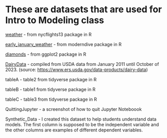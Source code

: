 # These are datasets that are used for Intro to Modeling class

  [weather](https://rdrr.io/cran/nycflights13/man/weather.html) - from nycflights13 package in R 
  
  [early_january_weather](https://rdrr.io/cran/moderndive/man/early_january_weather.html) - from moderndive package in R    

  [diamonds](https://www.rdocumentation.org/packages/ggplot2/versions/3.5.0/topics/diamonds) - from ggplot2 package in R    

  [DairyData](https://www.ers.usda.gov/data-products/dairy-data/documentation) - compiled from USDA data from January 2011 until October of 2023. (source: https://www.ers.usda.gov/data-products/dairy-data) 

  tableA - table2 from tidyverse package in R

  tableB - table1 from tidyverse package in R

  tableC - table3 from tidyverse package in R

  QuittingJupyter - a screenshot of how to quit Jupyter Noteboook

  Synthetic_Data - I created this dataset to help students understand data models. The first column is supposed to be the independent variable and the other columns are examples of different dependent variables. 
